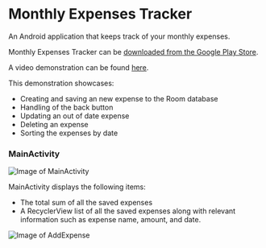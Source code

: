 # Monthly Expenses Tracker
An Android application that keeps track of your monthly expenses. 

Monthly Expenses Tracker can be [downloaded from the Google Play Store](https://play.google.com/store).

A video demonstration can be found [here](https://streamable.com/7d5nzz). 

This demonstration showcases:

* Creating and saving an new expense to the Room database
* Handling of the back button
* Updating an out of date expense
* Deleting an expense
* Sorting the expenses by date

### MainActivity

![Image of MainActivity](https://i.imgur.com/FjAobBl.jpg) 

MainActivity displays the following items:

* The total sum of all the saved expenses
* A RecyclerView list of all the saved expenses along with relevant information such as expense name, amount, and date.

![Image of AddExpense](https://i.imgur.com/fHznd3l.jpg)
